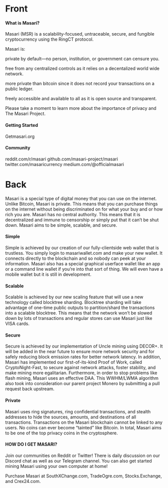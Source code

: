 # Front

#### What is Masari?

Masari (MSR) is a scalability-focused, untraceable, secure, and fungible cryptocurrency using the RingCT protocol.

Masari is:

private by default—no person, institution, or government can censure you. 

free from any centralized controls as it relies on a decentalized world wide network. 

more private than bitcoin since it does not record your transactions on a public ledger. 

freely accessible and available to all as it is open source and transparent. 

Please take a moment to learn more about the importance of privacy and The Masari Project. 

#### Getting Started

Getmasari.org

#### Community

reddit.com/r/masari
github.com/masari-project/masari
twitter.com/masaricurrency
medium.com/@officialmasari

# Back

Masari is a special type of digital money that you can use on the internet. Unlike Bitcoin, Masari is private. This means that you can purchase things on the internet without being discriminated on for what your buy and or how rich you are. Masari has no central authority. This means that it is decentralized and immune to censorship or simply put that it can’t be shut down. Masari aims to be simple, scalable, and secure.

#### Simple

Simple is achieved by our creation of our fully-clientside web wallet that is trustless. You simply login to masariwallet.com and make your new wallet. It connects directly to the blockchain and so nobody can peek  at your information. Masari also has a special graphical userface wallet like an app or a command line wallet if you’re into that sort of thing. We will even have a mobile wallet but it is still in development. 

#### Scalable

Scalable is achieved by our new scaling feature that will use a new technology called blocktree sharding.  Blocktree sharding will take advantage of one-time public outputs to partition/shard the transactions into a scalable blocktree. This means that the network won’t be slowed down by lots of transactions and regular stores can use Masari just like VISA cards. 

#### Secure

Secure is achieved by our implementation of Uncle mining using DECOR+. It will be added in the near future to ensure more network security and for safely reducing block emission rates for better network latency. In addition, Masari has implemented our first-of-its-kind Proof of Work, called CryptoNight-Fast, to secure against network attacks, foster stability, and make mining more egalitarian. Furthermore, in order to stop problems like flash mining, Masari uses an effective DAA. This WWHM/LWMA algorithm also took into consideration our parent project Monero by submitting a pull request back upstream. 

#### Private

Masari uses ring signatures, ring confidential transactions, and stealth addresses to hide the sources, amounts, and destinations of all transactions. Transactions on the Masari blockchain cannot be linked to any users. No coins can ever become “tainted” like Bitcoin. 
In total, Masari aims to be one of the top privacy coins in the cryptosphere.

#### HOW DO I GET MASARI?

Join our communities on Reddit or Twitter! There is daily discussion on our Discord chat as well as our Telegram channel. You can also get started mining Masari using your own computer at home!

Purchase Masari at SouthXChange.com, TradeOgre.com, Stocks.Exchange, and Crex24.com.


